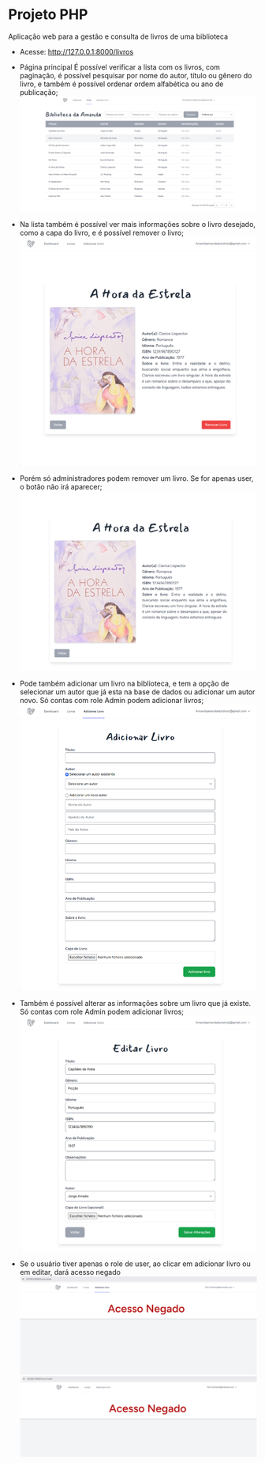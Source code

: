 # Projeto PHP
Aplicação web para a gestão e consulta de livros de uma biblioteca

- Acesse: http://127.0.0.1:8000/livros
 
- Página principal
 É possível verificar a lista com os livros, com paginação, é possível pesquisar por nome do autor, título ou gênero do livro, e também é possível ordenar ordem alfabética ou ano de publicação;
![Screenshot da aplicação](./imagens/inicial.png)

- Na lista também é possível ver mais informações sobre o livro desejado, como a capa do livro, e é possível remover o livro; 
![Screenshot da aplicação](./imagens/detalhes.png)

- Porém só administradores podem remover um livro. Se for apenas user, o botão não irá aparecer;
![Screenshot da aplicação](./imagens/detalhes_user.png)

- Pode também adicionar um livro na biblioteca, e tem a opção de selecionar um autor que já esta na base de dados ou adicionar um autor novo. Só contas com role Admin podem adicionar livros;
 ![Screenshot da aplicação](./imagens/adicionar.png) 

- Também é possível alterar as informações sobre um livro que já existe. Só contas com role Admin podem adicionar livros;
  ![Screenshot da aplicação](./imagens/editar.png)

- Se o usuário tiver apenas o role de user, ao clicar em adicionar livro ou em editar, dará acesso negado
  ![Screenshot da aplicação](./imagens/negado1.png)
  ![Screenshot da aplicação](./imagens/negado2.png)

